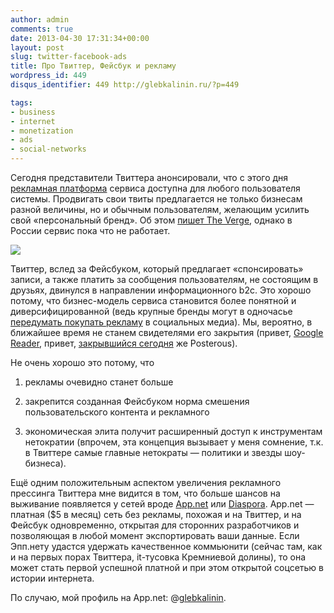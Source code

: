 ```yaml
---
author: admin
comments: true
date: 2013-04-30 17:31:34+00:00
layout: post
slug: twitter-facebook-ads
title: Про Твиттер, Фейсбук и рекламу
wordpress_id: 449
disqus_identifier: 449 http://glebkalinin.ru/?p=449

tags:
- business
- internet
- monetization
- ads
- social-networks
---
```


Сегодня представители Твиттера анонсировали, что с этого дня [рекламная платформа](https://business.twitter.com/products/twitter-ads-self-service) сервиса доступна для любого пользователя системы. Продвигать свои твиты предлагается не только бизнесам разной величины, но и обычным пользователям, желающим усилить свой «персональный бренд». Об этом [пишет The Verge](http://www.theverge.com/2013/4/30/4285764/twitters-ad-platform-now-open-to-all), однако в России сервис пока что не работает.



![](http://www.glebkalinin.ru/wp-content/uploads/2013/04/promoted_tweets.png)



Твиттер, вслед за Фейсбуком, который предлагает «спонсировать» записи, а также платить за сообщения пользователям, не состоящим в друзьях, двинулся в направлении информационного b2c. Это хорошо потому, что бизнес-модель сервиса становится более понятной и диверсифицированной (ведь крупные бренды могут в одночасье [передумать покупать рекламу](http://www.wired.co.uk/news/archive/2012-05/16/gm-pulls-out-of-facebook-advertising) в социальных медиа). Мы, вероятно, в ближайшее время не станем свидетелями его закрытия (привет, [Google Reader](http://glebkalinin.ru/on-google-reader-shutdown/), привет, [закрывшийся сегодня](http://www.theverge.com/2013/4/30/4281780/posterous-is-shutting-down-tomorrow-here-are-the-best-alternatives) же Posterous).





Не очень хорошо это потому, что 




  1. рекламы очевидно станет больше 

  2. закрепится созданная Фейсбуком норма смешения пользовательского контента и рекламного

  3. экономическая элита получит расширенный доступ к инструментам нетократии (впрочем, эта концепция вызывает у меня сомнение, т.к. в Твиттере самые главные нетократы — политики и звезды шоу-бизнеса).




Ещё одним положительным аспектом увеличения рекламного прессинга  Твиттера мне видится в том, что больше шансов на выживание появляется у сетей вроде [App.net](http://app.net) или [Diaspora](https://joindiaspora.com). App.net — платная ($5 в месяц) сеть без рекламы, похожая и на Твиттер, и на Фейсбук одновременно, открытая для сторонних разработчиков и позволяющая в любой момент экспортировать ваши данные. Если Эпп.нету удастся удержать качественное коммьюнити (сейчас там, как и на первых порах Твиттера, it-тусовка Кремниевой долины), то она может стать первой успешной платной и при этом открытой соцсетью в истории интернета.



По случаю, мой профиль на App.net: @[glebkalinin](https://alpha.app.net/glebkalinin).
